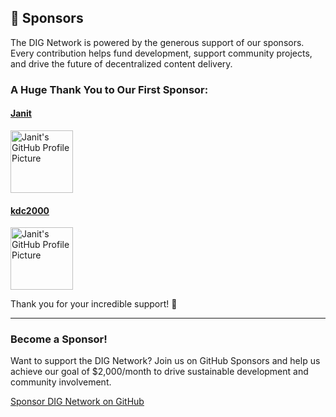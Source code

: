 ## 🎉 Sponsors

The DIG Network is powered by the generous support of our sponsors. Every contribution helps fund development, support community projects, and drive the future of decentralized content delivery. 

### A Huge Thank You to Our First Sponsor:

#### [Janit](https://github.com/janit)
<img src="https://avatars.githubusercontent.com/janit" width="100" alt="Janit's GitHub Profile Picture" />

#### [kdc2000](https://github.com/kdc2000)
<img src="https://avatars.githubusercontent.com/kdc2000" width="100" alt="Janit's GitHub Profile Picture" />

Thank you for your incredible support! 🙌

---

### Become a Sponsor!

Want to support the DIG Network? Join us on GitHub Sponsors and help us achieve our goal of $2,000/month to drive sustainable development and community involvement.

[Sponsor DIG Network on GitHub](https://github.com/sponsors/DIG-Network)
